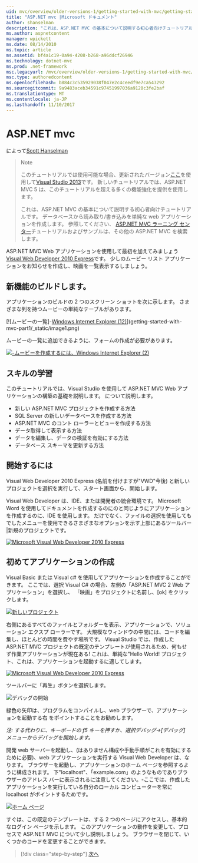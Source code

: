 ```yaml
---
uid: mvc/overview/older-versions-1/getting-started-with-mvc/getting-started-with-mvc-part1
title: "ASP.NET mvc |Microsoft ドキュメント"
author: shanselman
description: "これは、ASP.NET MVC の基本について説明する初心者向けチュートリアルです。 データベースから読み取り/書き込みを単純な web アプリケーションを作成します。"
ms.author: aspnetcontent
manager: wpickett
ms.date: 08/14/2010
ms.topic: article
ms.assetid: bf4a1c19-0a94-4208-b268-a96ddcf26946
ms.technology: dotnet-mvc
ms.prod: .net-framework
msc.legacyurl: /mvc/overview/older-versions-1/getting-started-with-mvc/getting-started-with-mvc-part1
msc.type: authoredcontent
ms.openlocfilehash: b884c3c535929038f047e2c4ceedf9e7ca543292
ms.sourcegitcommit: 9a9483aceb34591c97451997036a9120c3fe2baf
ms.translationtype: MT
ms.contentlocale: ja-JP
ms.lasthandoff: 11/10/2017
---
```

<a name="intro-to-aspnet-mvc"></a>ASP.NET mvc
====================
によって[Scott Hanselman](https://github.com/shanselman)

> > [!NOTE]
> > このチュートリアルでは使用可能な場合、更新されたバージョン[ここ](../../getting-started/introduction/getting-started.md)を使用して[Visual Studio 2013](https://www.microsoft.com/visualstudio/eng/2013-downloads)です。 新しいチュートリアルでは、ASP.NET MVC 5 は、このチュートリアルを超える多くの機能強化を提供を使用します。
> 
> 
> これは、ASP.NET MVC の基本について説明する初心者向けチュートリアルです。 データベースから読み取り/書き込みを単純な web アプリケーションを作成します。 参照してください、 [ASP.NET MVC ラーニング センター](../../../index.md)チュートリアルおよびサンプルは、その他の ASP.NET MVC を検索します。


ASP.NET MVC Web アプリケーションを使用して最初を加えてみましょう[Visual Web Developer 2010 Express](https://www.microsoft.com/express/Web/)です。 少しのムービー リスト アプリケーションをお知らせを作成し、映画を一覧表示するしましょう。

## <a name="what-youll-build"></a>新機能のビルドします。

アプリケーションのビルドの 2 つのスクリーン ショットを次に示します。 さまざまな列を持つムービーの単純なテーブルがあります。

[![ムービーの一覧]-[Windows Internet Explorer (12)](getting-started-with-mvc-part1/_static/image2.png)](getting-started-with-mvc-part1/_static/image1.png)

ムービーの一覧に追加できるように、フォームの作成が必要があります。

[![-ムービーを作成するには、Windows Internet Explorer (2)](getting-started-with-mvc-part1/_static/image4.png)](getting-started-with-mvc-part1/_static/image3.png)

## <a name="skills-youll-learn"></a>スキルの学習

このチュートリアルでは、Visual Studio を使用して ASP.NET MVC Web アプリケーションの構築の基礎を説明します。 について説明します。

- 新しい ASP.NET MVC プロジェクトを作成する方法
- SQL Server の新しいデータベースを作成する方法
- ASP.NET MVC のコント ローラーとビューを作成する方法
- データ取得して表示する方法
- データを編集し、データの検証を有効にする方法
- データベース スキーマを更新する方法

## <a name="get-started"></a>開始するには

Visual Web Developer 2010 Express (名前を付けますが"VWD"今後) と新しいプロジェクトを選択を実行して、スタート画面から、開始します。

Visual Web Developer は、IDE、または開発者の統合環境です。 Microsoft Word を使用してドキュメントを作成するのにのと同じようにアプリケーションを作成するのに、IDE を使用します。 だけでなく、ファイルの選択を使用してもでしたメニューを使用できるさまざまなオプションを示す上部にあるツールバー |新規のプロジェクトです。

[![Microsoft Visual Web Developer 2010 Express](getting-started-with-mvc-part1/_static/image6.png)](getting-started-with-mvc-part1/_static/image5.png)

## <a name="creating-your-first-application"></a>初めてアプリケーションの作成

Visual Basic または Visual c# を使用してアプリケーションを作成することができます。 ここでは、選択 Visual C# の場合、左側の「ASP.NET MVC 2 Web アプリケーション」を選択し、 「映画」をプロジェクトに名前し、[ok] をクリックします。

[![新しいプロジェクト](getting-started-with-mvc-part1/_static/image8.png)](getting-started-with-mvc-part1/_static/image7.png)

右側にあるすべてのファイルとフォルダーを表示、アプリケーションで、ソリューション エクスプ ローラーです。 大規模なウィンドウの中間には、コードを編集し、ほとんどの時間を費やす場所です。 Visual Studio では、作成した ASP.NET MVC プロジェクトの既定のテンプレートが使用されるため、何もせず作業アプリケーションが現在ある! これは、単純な"Hello World! プロジェクト、これは、アプリケーションを起動するに適してします。

[![Microsoft Visual Web Developer 2010 Express](getting-started-with-mvc-part1/_static/image10.png)](getting-started-with-mvc-part1/_static/image9.png)

ツールバーに「再生」ボタンを選択します。

![デバッグの開始](getting-started-with-mvc-part1/_static/image11.png)

緑色の矢印は、プログラムをコンパイルし、web ブラウザーで、アプリケーションを起動する右 をポイントすることをお勧めします。

*注: する代わりに、キーボードの f5 キーを押すか、選択デバッグ-&gt;[デバッグ] メニューからデバッグを開始します。*

開発 web サーバーを起動し、(はありません構成や手動手順がこれを有効にするために必要)、web アプリケーションを実行する Visual Web Developer は、なります。 ブラウザーを起動し、アプリケーションのホーム ページを参照するように構成されます。 下"localhost"、「example.com」のようなものでありブラウザーのアドレス バーに表示されるに注意してください。-ここでは、作成したアプリケーションを実行している自分のローカル コンピューターを常に localhost がポイントするためです。

[![ホーム ページ](getting-started-with-mvc-part1/_static/image13.png)](getting-started-with-mvc-part1/_static/image12.png)

すぐは、この既定のテンプレートは、する 2 つのページにアクセスし、基本的なログイン ページを示します。 このアプリケーションの動作を変更して、プロセスで ASP.NET MVC について少し説明しましょう。 ブラウザーを閉じて、いくつかのコードを変更することができます。

>[!div class="step-by-step"]
[次へ](getting-started-with-mvc-part2.md)
